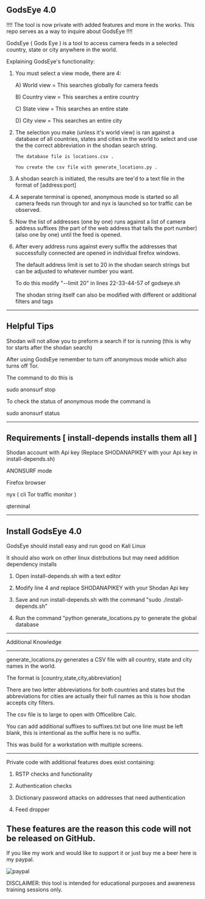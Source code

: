 GodsEye 4.0
------------------
!!!! The tool is now private with added features and more in the works. This repo serves as a way to inquire about GodsEye !!!!

GodsEye ( Gods Eye ) is a tool to access camera feeds in a selected country, state or city anywhere in the world.

Explaining GodsEye's functionality:

1) You must select a view mode, there are 4:

    A) World view = This searches globally for camera feeds
  
    B) Country view = This searches a entire country
  
    C) State view = This searches an entire state
  
    D) City view = This searches an entire city
  
2) The selection you make (unless it's world view) is ran against a database of all countries, states and cities in the world to 
select and use the the correct abbreviation in the shodan search string.

       The database file is locations.csv . 

       You create the csv file with generate_locations.py . 

3) A shodan search is initiated, the results are tee'd to a text file in the format of [address:port]

4) A seperate terminal is opened, anonymous mode is started so all camera feeds run through tor
and nyx is launched so tor traffic can be observed.

5) Now the list of addresses (one by one) runs against a list of camera address suffixes 
(the part of the web address that tails the port number) (also one by one) until the feed is opened.

6) After every address runs against every suffix the addresses that successfully connected are opened 
in individual firefox windows.

     The default address limit is set to 20 in the shodan search strings but can be adjusted to whatever number you want.

     To do this modify "--limit 20" in lines 22-33-44-57 of godseye.sh

     The shodan string itself can also be modified with different or additional filters and tags


-----------------------------------
Helpful Tips
-------------------------------------
Shodan will not allow you to preform a search if tor is running (this is why tor starts after the shodan search)

After using GodsEye remember to turn off anonymous mode which also turns off Tor. 

The command to do this is

sudo anonsurf stop

To check the status of anonymous mode the command is

sudo anonsurf status

---------------------------------------------------
Requirements [ install-depends installs them all ]
----------------------------------------------------
Shodan account with Api key (Replace SHODANAPIKEY with your Api key in install-depends.sh)

ANONSURF mode

Firefox browser

nyx ( cli Tor traffic monitor )

qterminal

---------------------------------------------------
Install GodsEye 4.0
---------------------------------------------------

GodsEye should install easy and run good on Kali Linux

It should also work on other linux distrbutions but may need addition dependency installs

1) Open install-depends.sh with a text editor

2) Modify line 4 and replace SHODANAPIKEY with your Shodan Api key
   
3) Save and run install-depends.sh with the command "sudo ./install-depends.sh"
   
4) Run the command "python generate_locations.py to generate the global database

--------------------------------------------------------
Additional Knowledge
_______________________________________________________

generate_locations.py generates a CSV file with all country, state and city names in the world.

The format is [country,state,city,abbreviation]

There are two letter abbreviations for both countries and states but the abbreviations for 
cities are actually their full names as this is how shodan accepts city filters. 

The csv file is to large to open with Officelibre Calc. 

You can add additional suffixes to suffixes.txt but one line must be left blank, this is intentional as the suffix here is no suffix.

This was build for a workstation with multiple screens.


----------------------------------------------------------------
Private code with additional features does exist containing:

1) RSTP checks and functionality

2) Authentication checks

3) Dictionary password attacks on addresses that need authentication

4) Feed dropper

These features are the reason this code will not be released on GitHub.
------------------------------------------------------------------------


If you like my work and would like to support it or just buy me a beer here is my paypal.

![paypal](https://github.com/user-attachments/assets/c9206ff2-76bd-4c1e-9998-3f8f4ad690e4)





DISCLAIMER: this tool is intended for educational purposes and awareness training sessions only.








